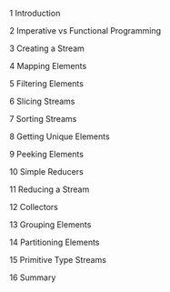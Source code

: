 1 Introduction

2 Imperative vs Functional Programming

3 Creating a Stream

4 Mapping Elements

5 Filtering Elements

6 Slicing Streams

7 Sorting Streams

8 Getting Unique Elements

9 Peeking Elements

10 Simple Reducers

11 Reducing a Stream

12 Collectors

13 Grouping Elements

14 Partitioning Elements

15 Primitive Type Streams

16 Summary
